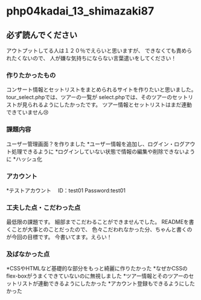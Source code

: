 # php04kadai_13_shimazaki87

## 必ず読んでください
アウトプットしてる人は１２０％でえらいと思いますが、
できなくても責められたくないので、
人が嫌な気持ちにならない言葉遣いをしてください！

### 作りたかったもの
コンサート情報とセットリストをまとめられるサイトを作りたいと思いました。
tour_select.phpでは、ツアーの一覧が
select.phpでは、そのツアーのセットリストが見られるようにしたかったです。
ツアー情報とセットリストはまだ連動できていません😢

### 課題内容
ユーザー管理画面？を作りました
*ユーザー情報を追加し、ログイン・ログアウト処理できるように
*ログインしていない状態で情報の編集や削除できないように
*ハッシュ化

### アカウント
*テストアカウント
　ID：test01
 Password:test01

### 工夫した点・こだわった点
最低限の課題です。
細部までこだわることができませんでした。
READMEを書くことが大事とのことだったので、
色々こだわれなかった分、ちゃんと書くのが今回の目標です。
今書いてます。えらい！

### 及ばなかった点
*CSSやHTMLなど基礎的な部分をもっと綺麗に作りたかった
*なぜかCSSのflex-boxがうまくできていないのに無視しました
*ツアー情報とそのツアーのセットリストが連動できるようにしたかった
*アカウント登録もできるようにしたかった
